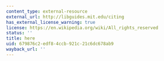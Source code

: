 ```yaml
---
content_type: external-resource
external_url: http://libguides.mit.edu/citing
has_external_license_warning: true
license: https://en.wikipedia.org/wiki/All_rights_reserved
status: ''
title: here
uid: 679876c2-edf8-4ccb-921c-21c6dc678ab9
wayback_url: ''
---
```

